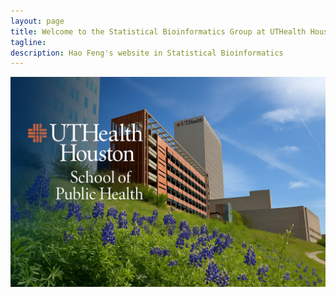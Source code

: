 ```yaml
---
layout: page
title: Welcome to the Statistical Bioinformatics Group at UTHealth Houston
tagline: 
description: Hao Feng's website in Statistical Bioinformatics
---
```

<div class="jumbotron">
 



<p align="center">
  <img src="./assets/pics/UTH.png" alt="UTH" width="950"/>
</p>


</div>
        	
